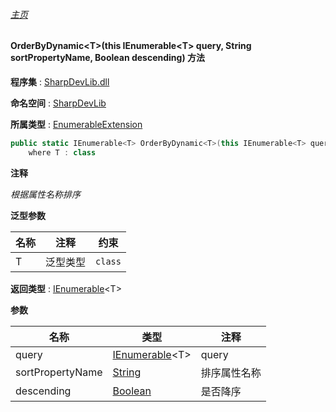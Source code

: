 ###### [主页](./Index.md "主页")

#### OrderByDynamic\<T\>(this IEnumerable\<T\> query, String sortPropertyName, Boolean descending) 方法

**程序集** : [SharpDevLib.dll](./SharpDevLib.assembly.md "SharpDevLib.dll")

**命名空间** : [SharpDevLib](./SharpDevLib.namespace.md "SharpDevLib")

**所属类型** : [EnumerableExtension](./SharpDevLib.EnumerableExtension.md "EnumerableExtension")

``` csharp
public static IEnumerable<T> OrderByDynamic<T>(this IEnumerable<T> query, String sortPropertyName, Boolean descending)
    where T : class
```

**注释**

*根据属性名称排序*



**泛型参数**

|名称|注释|约束|
|---|---|---|
|T|泛型类型|`class`|




**返回类型** : [IEnumerable](https://learn.microsoft.com/en-us/dotnet/api/system.collections.generic.ienumerable-1 "IEnumerable")\<T\>


**参数**

|名称|类型|注释|
|---|---|---|
|query|[IEnumerable](https://learn.microsoft.com/en-us/dotnet/api/system.collections.generic.ienumerable-1 "IEnumerable")\<T\>|query|
|sortPropertyName|[String](https://learn.microsoft.com/en-us/dotnet/api/system.string "String")|排序属性名称|
|descending|[Boolean](https://learn.microsoft.com/en-us/dotnet/api/system.boolean "Boolean")|是否降序|


